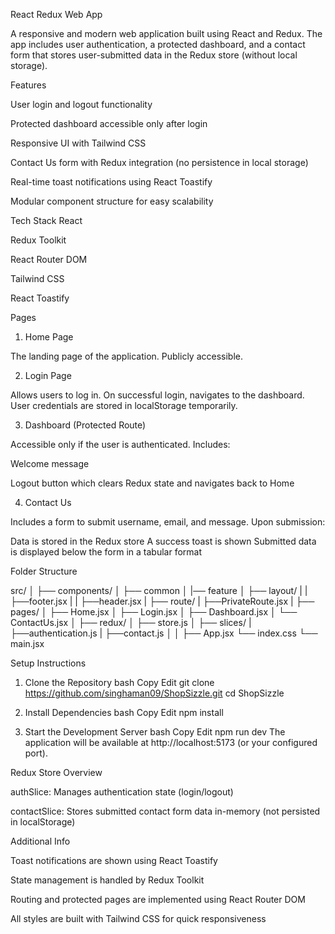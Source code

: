 React Redux Web App

A responsive and modern web application built using React and Redux. The app includes user authentication, a protected dashboard, and a contact form that stores user-submitted data in the Redux store (without local storage).


Features

User login and logout functionality

Protected dashboard accessible only after login

Responsive UI with Tailwind CSS

Contact Us form with Redux integration (no persistence in local storage)

Real-time toast notifications using React Toastify

Modular component structure for easy scalability

Tech Stack
React

Redux Toolkit

React Router DOM

Tailwind CSS

React Toastify


Pages


1. Home Page

The landing page of the application. Publicly accessible.


2. Login Page

Allows users to log in. On successful login, navigates to the dashboard. User credentials are stored in localStorage temporarily.


3. Dashboard (Protected Route)

Accessible only if the user is authenticated. Includes:

Welcome message

Logout button which clears Redux state and navigates back to Home

4. Contact Us

Includes a form to submit username, email, and message. Upon submission:

Data is stored in the Redux store
A success toast is shown
Submitted data is displayed below the form in a tabular format


Folder Structure

src/
│
├── components/
│   ├── common
│   |── feature
│   ├── layout/
|   |       ├──footer.jsx
|   |       ├──header.jsx
|   ├── route/
|           ├──PrivateRoute.jsx
|
├── pages/
│   ├── Home.jsx
│   ├── Login.jsx
│   ├── Dashboard.jsx
│   └── ContactUs.jsx
│
├── redux/
│   ├── store.js
│   ├── slices/
|           ├──authentication.js
|           ├──contact.js
│
│
├── App.jsx
└── index.css
└── main.jsx



Setup Instructions


1. Clone the Repository
bash
Copy
Edit
git clone https://github.com/singhaman09/ShopSizzle.git
cd ShopSizzle



2. Install Dependencies
bash
Copy
Edit
npm install



3. Start the Development Server
bash
Copy
Edit
npm run dev
The application will be available at http://localhost:5173 (or your configured port).



Redux Store Overview

authSlice: Manages authentication state (login/logout)

contactSlice: Stores submitted contact form data in-memory (not persisted in localStorage)


Additional Info

Toast notifications are shown using React Toastify

State management is handled by Redux Toolkit

Routing and protected pages are implemented using React Router DOM

All styles are built with Tailwind CSS for quick responsiveness